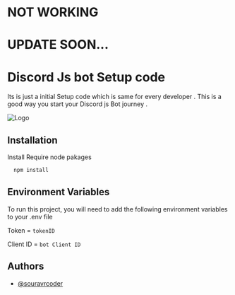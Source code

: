 # NOT WORKING
# UPDATE SOON...
# Discord Js bot Setup code

Its is just a initial Setup code which is same for every developer .
This is a good way you start your Discord js Bot journey .



![Logo](https://avatars1.githubusercontent.com/u/26492485?s=280&v=4)


## Installation

Install Require node pakages
```bash
  npm install 
```


    
## Environment Variables

To run this project, you will need to add the following environment variables to your .env file

Token = `tokenID`

Client ID = `bot Client ID`


## Authors

- [@souravrcoder](https://www.github.com/souravrcoder)

